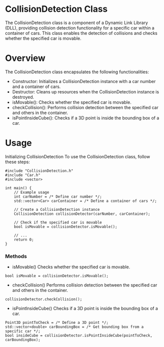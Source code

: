 # CollisionDetection Class
The CollisionDetection class is a component of a Dynamic Link Library (DLL), providing collision detection functionality for a specific car within a container of cars. This class enables the detection of collisions and checks whether the specified car is movable.

# Overview
The CollisionDetection class encapsulates the following functionalities:

+ Constructor: Initializes a CollisionDetection instance with a car number and a container of cars.
+ Destructor: Cleans up resources when the CollisionDetection instance is destroyed.
+ isMovable(): Checks whether the specified car is movable.
+ checkCollision(): Performs collision detection between the specified car and others in the container.
+ isPointInsideCube(): Checks if a 3D point is inside the bounding box of a car.
# Usage
Initializing CollisionDetection
To use the CollisionDetection class, follow these steps:
```
#include "CollisionDetection.h"
#include "Car.h"
#include <vector>

int main() {
    // Example usage
    int carNumber = /* Define car number */;
    std::vector<Car> carContainer = /* Define a container of cars */;

    // Create a CollisionDetection instance
    CollisionDetection collisionDetector(carNumber, carContainer);

    // Check if the specified car is movable
    bool isMovable = collisionDetector.isMovable();

    // ...
    return 0;
}
```
### Methods
+ isMovable()
Checks whether the specified car is movable.
```
bool isMovable = collisionDetector.isMovable();
```
+ checkCollision()
Performs collision detection between the specified car and others in the container.
```
collisionDetector.checkCollision();
```
+ isPointInsideCube()
Checks if a 3D point is inside the bounding box of a car.
```
Point3D pointToCheck = /* Define a 3D point */;
std::vector<double> carBoundingBox = /* Get bounding box from a specific car */;
bool insideCube = collisionDetector.isPointInsideCube(pointToCheck, carBoundingBox);
```
